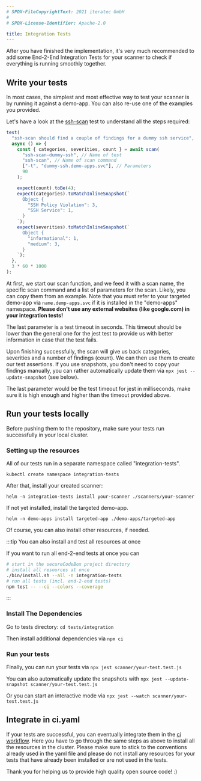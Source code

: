 ```yaml
---
# SPDX-FileCopyrightText: 2021 iteratec GmbH
#
# SPDX-License-Identifier: Apache-2.0

title: Integration Tests
---
```

 
After you have finished the implementation, it's very much recommended to add some End-2-End Integration Tests
for your scanner to check if everything is running smoothly together. 

## Write your tests

In most cases, the simplest and most effective way
to test your scanner is by running it against a demo-app. You can also re-use one of the examples you provided. 

Let's have a look at the [ssh-scan](https://github.com/secureCodeBox/secureCodeBox/blob/main/tests/integration/scanner/ssh-scan.test.js) test to understand all the steps required:

```javascript
test(
  "ssh-scan should find a couple of findings for a dummy ssh service",
  async () => {
    const { categories, severities, count } = await scan(
      "ssh-scan-dummy-ssh", // Name of test
      "ssh-scan", // Name of scan command 
      ["-t", "dummy-ssh.demo-apps.svc"], // Parameters
      90
    );

    expect(count).toBe(4);
    expect(categories).toMatchInlineSnapshot(`
      Object {
        "SSH Policy Violation": 3,
        "SSH Service": 1,
      }
    `);
    expect(severities).toMatchInlineSnapshot(`
      Object {
        "informational": 1,
        "medium": 3,
      }
    `);
  },
  3 * 60 * 1000
);
```

At first, we start our scan function, and we feed it with a scan name, the specific scan command and a list of parameters
for the scan. Likely, you can copy them from an example. Note that you must refer to your targeted demo-app via 
`name.demp-apps.svc` if it is installed in the "demo-apps" namespace. 
**Please don't use any external websites (like google.com) in your integration tests!** 

The last parameter is a test timeout in seconds. This timeout should be lower than the general one for the jest test 
to provide us with better information in case that the test fails.

Upon finishing successfully, the scan will give us back categories, severities and a number of findings (count). 
We can then use them to create our test assertions. If you use snapshots, you don't need to copy your findings manually,
you can rather automatically update them via `npx jest --update-snapshot` (see below).

The last parameter would be the test timeout for jest in milliseconds, make sure it is high enough and 
higher than the timeout provided above.  

## Run your tests locally

Before pushing them to the repository, make sure your tests run successfully in your local cluster. 

### Setting up the resources

All of our tests run in a separate namespace called "integration-tests". 

`kubectl create namespace integration-tests`

After that, install your created scanner:

`helm -n integration-tests install your-scanner ./scanners/your-scanner`

If not yet installed, install the targeted demo-app. 

`helm -n demo-apps install targeted-app ./demo-apps/targeted-app`

Of course, you can also install other resources, if needed.

:::tip You can also install and test all resources at once

  If you want to run all end-2-end tests at once you can

  ```bash
  # start in the secureCodeBox project directory
  # install all resources at once
  ./bin/install.sh --all -n integration-tests
  # run all tests (incl. end-2-end tests)
  npm test -- --ci --colors --coverage
  ```

:::


### Install The Dependencies

Go to tests directory: 
`cd tests/integration`

Then install additional dependencies via `npm ci`

### Run your tests

Finally, you can run your tests via 
`npx jest scanner/your-test.test.js`

You can also automatically update the snapshots with 
`npx jest --update-snapshot scanner/your-test.test.js`

Or you can start an interactive mode via 
`npx jest --watch scanner/your-test.test.js`

## Integrate in ci.yaml

If your tests are successful, you can eventually integrate them in the [ci workflow](https://github.com/secureCodeBox/secureCodeBox/blob/main/.github/workflows/ci.yaml#L414). Here you have to go through the
same steps as above to install all the resources in the cluster. Please make sure to stick to the conventions 
already used in the yaml file and please do not install any resources for your tests that have already been installed
or are not used in the tests.   

Thank you for helping us to provide high quality open source code! :)
